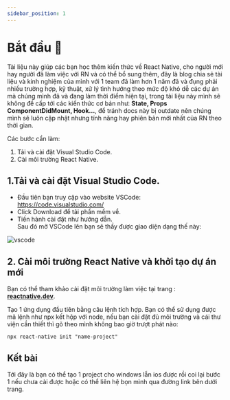 ```yaml
---
sidebar_position: 1
---
```


# Bắt đầu 🚀

Tài liệu này giúp các bạn học thêm kiến thức về React Native, cho người mới hay người đã làm việc với RN và có thể bổ sung thêm, đây là blog chia sẻ tài liệu và kinh nghiệm của mình với 1 team đã làm hơn 1 năm đã và đụng phải nhiều trường hợp, kỹ thuật, xử lý tình hướng theo mức độ khó dễ các dự án mà chúng mình đã và đang làm thời điểm hiện tại, trong tài liệu này mình sẽ không đề cấp tới các kiến thức cơ bản như: **State, Props ComponentDidMount, Hook...**, để tránh docs này bị outdate nên chúng mình sẽ luôn cập nhật nhưng tính năng hay phiên bản mới nhất của RN theo thời gian.

Các bước cần làm:

1. Tải và cài đặt Visual Studio Code.
2. Cài môi trường React Native.

## 1.Tải và cài đặt Visual Studio Code.

-  Đầu tiên bạn truy cập vào website VSCode: https://code.visualstudio.com/
-  Click Download để tải phần mềm về.
-  Tiến hành cài đặt như hướng dẫn.<br/>
   Sau đó mở VSCode lên bạn sẽ thầy được giao diện dạng thế này:

![vscode](/img/vscode/vscode.png)

## 2. Cài môi trường React Native và khởi tạo dự án mới

Bạn có thể tham khảo cài đặt môi trường làm việc tại trang : **[reactnative.dev](https://reactnative.dev/docs/environment-setup)**.

Tạo 1 ứng dụng đầu tiên bằng câu lệnh tích hợp. Bạn có thể sử dụng được mã lệnh như npx kết hộp với node, nếu bạn cài đặt đủ môi trường và cái thư viện cần thiết thì gõ theo mình không bao giờ trượt phát nào:

```shell
npx react-native init "name-project"
```

## Kết bài

Tới đây là bạn có thể tạo 1 project cho windows lẫn ios được rồi coi lại bước 1 nếu chưa cài được hoặc có thể liên hệ bọn mình qua đường link bên dưới trang.

<!--

Open `docs/intro.md` and edit some lines: the site **reloads automatically** and displays your changes. -->
